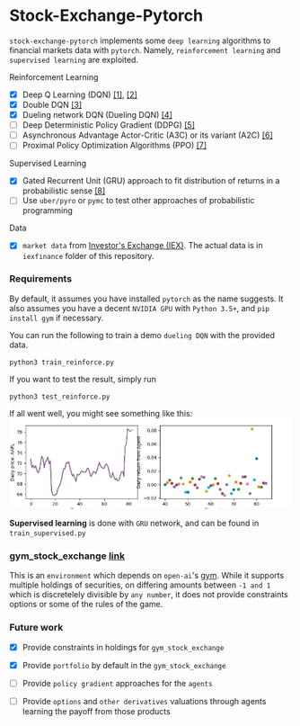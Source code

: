 # Stock-Exchange-Pytorch
`stock-exchange-pytorch` implements some `deep learning` algorithms
to financial markets data with `pytorch`.
Namely, `reinforcement learning` and  `supervised learning`
are exploited.

Reinforcement Learning
- [x] Deep Q Learning (DQN) [[1]](http://arxiv.org/abs/1312.5602), [[2]](https://www.nature.com/articles/nature14236)
- [x] Double DQN [[3]](http://arxiv.org/abs/1509.06461)
- [x] Dueling network DQN (Dueling DQN) [[4]](https://arxiv.org/abs/1511.06581)
- [ ] Deep Deterministic Policy Gradient (DDPG) [[5]](http://arxiv.org/abs/1509.02971)
- [ ] Asynchronous Advantage Actor-Critic (A3C) or its variant (A2C) [[6]](http://arxiv.org/abs/1602.01783)
- [ ] Proximal Policy Optimization Algorithms (PPO) [[7]](https://arxiv.org/abs/1707.06347)

Supervised Learning
- [x] Gated Recurrent Unit (GRU) approach to fit distribution of returns in 
 a probabilistic sense [[8]](https://arxiv.org/abs/1406.1078)
- [ ] Use `uber/pyro` or `pymc` to test other approaches of probabilistic programming

Data
- [x] `market data` from [Investor's Exchange (IEX)](https://iextrading.com/).
The actual data is in `iexfinance` folder of this repository.

### Requirements
By default, it assumes you have installed `pytorch` as the name suggests. 
It also assumes you have a decent `NVIDIA GPU` with `Python 3.5+`, and `pip install gym`
if necessary.

You can run the following to train a demo `dueling DQN` with the 
provided data.
```buildoutcfg
python3 train_reinforce.py
```

If you want to test the result, simply run
```buildoutcfg
python3 test_reinforce.py
```
If all went well, you might see something like this:
![screen shot](img/dueling_dqn.gif)


**Supervised learning** is done with `GRU` network, and can be found in 
`train_supervised.py`

### gym_stock_exchange [link](https://github.com/wbaik/gym-stock-exchange)
This is an `environment` which depends on `open-ai`'s [gym](https://github.com/openai/gym).
While it supports multiple holdings of securities, on differing amounts between `-1 and 1` which is 
discretelely divisible by `any number`, it does not provide constraints options or some of the 
rules of the game.


### Future work
- [x] Provide constraints in holdings for `gym_stock_exchange`
- [x] Provide `portfolio` by default in the `gym_stock_exchange`
- [ ] Provide `policy gradient` approaches for the `agents` 
- [ ] Provide `options` and `other derivatives` valuations through agents learning the payoff from those products

